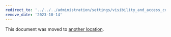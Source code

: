 ```yaml
---
redirect_to: '../../../administration/settings/visibility_and_access_controls.md'
remove_date: '2023-10-14'
---
```


This document was moved to [another location](../../../administration/settings/visibility_and_access_controls.md).

<!-- This redirect file can be deleted after <2023-10-14>. -->
<!-- Redirects that point to other docs in the same project expire in three months. -->
<!-- Redirects that point to docs in a different project or site (for example, link is not relative and starts with `https:`) expire in one year. -->
<!-- Before deletion, see: https://docs.gitlab.com/ee/development/documentation/redirects.html -->
